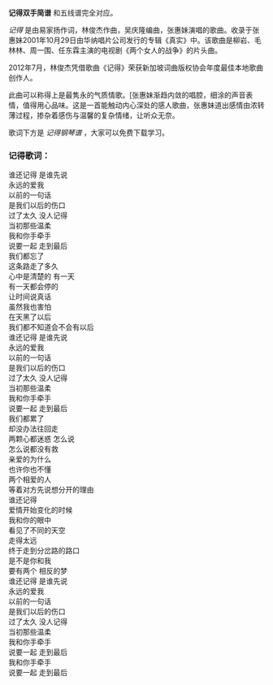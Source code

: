 

**记得双手简谱** 和五线谱完全对应。

_记得_
是由易家扬作词，林俊杰作曲，吴庆隆编曲，张惠妹演唱的歌曲。收录于张惠妹2001年10月29日由华纳唱片公司发行的专辑《真实》中。该歌曲是柳岩、毛林林、周一围、任东霖主演的电视剧《两个女人的战争》的片头曲。

2012年7月，林俊杰凭借歌曲《记得》荣获新加坡词曲版权协会年度最佳本地歌曲创作人。

此曲可以称得上是最隽永的气质情歌。[张惠妹渐趋内敛的唱腔，细涂的声音表情，值得用心品味。这是一首能触动内心深处的感人歌曲，张惠妹道出感情由浓转薄过程，掺杂着感伤与温馨的复杂情绪，让听众无奈。

歌词下方是 _记得钢琴谱_ ，大家可以免费下载学习。

### 记得歌词：

谁还记得 是谁先说  
永远的爱我  
以前的一句话  
是我们以后的伤口  
过了太久 没人记得  
当初那些温柔  
我和你手牵手  
说要一起 走到最后  
我们都忘了  
这条路走了多久  
心中是清楚的 有一天  
有一天都会停的  
让时间说真话  
虽然我也害怕  
在天黑了以后  
我们都不知道会不会有以后  
谁还记得 是谁先说  
永远的爱我  
以前的一句话  
是我们以后的伤口  
过了太久 没人记得  
当初那些温柔  
我和你手牵手  
说要一起 走到最后  
我们都累了  
却没办法往回走  
两颗心都迷惑 怎么说  
怎么说都没有救  
亲爱的为什么  
也许你也不懂  
两个相爱的人  
等着对方先说想分开的理由  
谁还记得  
爱情开始变化的时候  
我和你的眼中  
看见了不同的天空  
走得太远  
终于走到分岔路的路口  
是不是你和我  
要有两个 相反的梦  
谁还记得 是谁先说  
永远的爱我  
以前的一句话  
是我们以后的伤口  
过了太久 没人记得  
当初那些温柔  
我和你手牵手  
说要一起 走到最后  
我和你手牵手  
说要一起 走到最后

